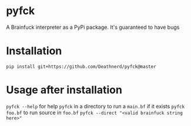 # pyfck
A Brainfuck interpreter as a PyPi package. It's guaranteed to have bugs

# Installation 
`pip install git+https://github.com/Deathnerd/pyfck@master`

# Usage after installation
`pyfck --help` for help
`pyfck` in a directory to run a `main.bf` if it exists
`pyfck foo.bf` to run source in `foo.bf`
`pyfck --direct "<valid brainfuck string here>"`